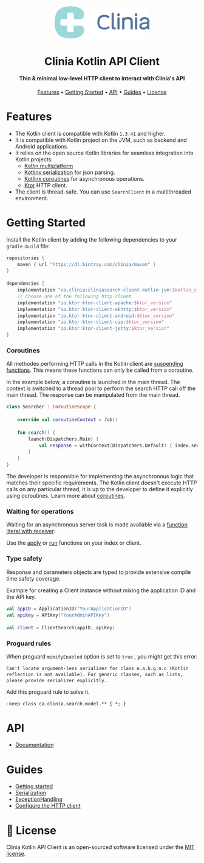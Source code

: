 <div align="center">
  <img src=".github/clinia-logo.svg" width="250">
  <h1>Clinia Kotlin API Client</h1>
  <h4>Thin & minimal low-level HTTP client to interact with Clinia's API</h4>
  <a href="#features">Features</a> •
  <a href="#getting-started">Getting Started</a> •
  <a href="#api">API</a> •
  <a href="#guides">Guides</a> •
  <a href="#-license">License</a>
</div>

# Features

- The Kotlin client is compatible with Kotlin `1.3.41` and higher.
- It is compatible with Kotlin project on the JVM, such as backend and Android applications.
- It relies on the open source Kotlin libraries for seamless integration into Kotlin projects:
    - [Kotlin multiplatform](https://kotlinlang.org/docs/reference/multiplatform.html)
    - [Kotlinx serialization](https://github.com/Kotlin/kotlinx.serialization) for json parsing.
    - [Kotlinx coroutines](https://github.com/Kotlin/kotlinx.coroutines) for asynchronous operations.
    - [Ktor](https://github.com/ktorio/ktor) HTTP client.
- The client is thread-safe. You can use `SearchClient` in a multithreaded environment.

# Getting Started

Install the Kotlin client by adding the following dependencies to your `gradle.build` file:

```gradle
repositories {
    maven { url "https://dl.bintray.com/clinia/maven" }
}

dependencies {
    implementation "ca.clinia:cliniasearch-client-kotlin-jvm:$kotlin_client_version"
    // Choose one of the following http client
    implementation "io.ktor:ktor-client-apache:$ktor_version"
    implementation "io.ktor:ktor-client-okhttp:$ktor_version"
    implementation "io.ktor:ktor-client-android:$ktor_version"
    implementation "io.ktor:ktor-client-cio:$ktor_version"
    implementation "io.ktor:ktor-client-jetty:$ktor_version"
}
``` 

### Coroutines

All methodes performing HTTP calls in the Kotlin client are [suspending functions](https://kotlinlang.org/docs/reference/coroutines/composing-suspending-functions.html#composing-suspending-functions).
This means these functions can only be called from a coroutine.

In the example below, a coroutine is launched in the main thread.
The context is switched to a thread pool to perform the search HTTP call off the main thread.
The response can be manipulated from the main thread.

```kotlin
class Searcher : CoroutineScope {

    override val coroutineContext = Job()

    fun search() {
        launch(Dispatchers.Main) {
            val response = withContext(Dispatchers.Default) { index.search() }
        }
    }
}
```

The developer is responsible for implementing the asynchronous logic that matches their specific requirements.
The Kotlin client doesn't execute HTTP calls on any particular thread, it is up to the developer to define it explicitly using coroutines.
Learn more about [coroutines](https://kotlinlang.org/docs/reference/coroutines/coroutines-guide.html).

### Waiting for operations

Waiting for an asynchronous server task is made available via a [function literal with receiver](https://kotlinlang.org/docs/reference/lambdas.html#function-literals-with-receiver).

Use the [apply](https://kotlinlang.org/api/latest/jvm/stdlib/kotlin/apply.html) or [run](https://kotlinlang.org/api/latest/jvm/stdlib/kotlin/run.html) functions on your index or client.

### Type safety

Response and parameters objects are typed to provide extensive compile time safety coverage.

Example for creating a Client instance without mixing the application ID and the API key.

```kotlin
val appID = ApplicationID("YourApplicationID")
val apiKey = APIKey("YourAdminAPIKey")

val client = ClientSearch(appID, apiKey)
```

### Proguard rules

When proguard `minifyEnabled` option is set to `true` , you might get this error:

```
Can't locate argument-less serializer for class e.a.b.g.n.c (Kotlin reflection is not available). For generic classes, such as lists, please provide serializer explicitly.
```

Add this proguard rule to solve it.

```
-keep class ca.clinia.search.model.** { *; }
```

# API

- [Documentation](https://github.com/clinia/cliniasearch-client-kotlin/tree/master/docs/Api.md)

# Guides

- [Getting started](https://github.com/clinia/cliniasearch-client-kotlin/tree/master/docs/GettingStarted.md)
- [Serialization](https://github.com/clinia/cliniasearch-client-kotlin/tree/master/docs/Serialization.md)
- [ExceptionHandling](https://github.com/clinia/cliniasearch-client-kotlin/tree/master/docs/ExceptionHandling.md)
- [Configure the HTTP client](https://github.com/clinia/cliniasearch-client-kotlin/tree/master/docs/HTTPClient.md)

# 📄 License

Clinia Kotlin API Client is an open-sourced software licensed under the [MIT license](LICENSE).